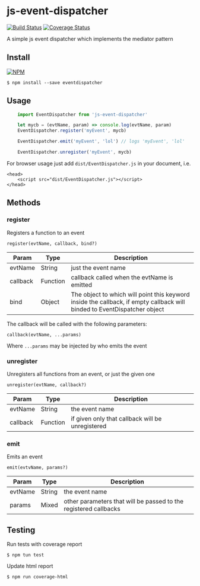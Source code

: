 # js-event-dispatcher

[![Build Status](https://travis-ci.org/abidibo/js-event-dispatcher.svg?branch=master)](https://travis-ci.org/abidibo/js-event-dispatcher)
[![Coverage Status](https://coveralls.io/repos/github/abidibo/eventdispatcher/badge.svg)](https://coveralls.io/github/abidibo/eventdispatcher)

A simple js event dispatcher which implements the mediator pattern

## Install

[![NPM](https://nodei.co/npm/js-event-dispatcher.png?compact=true)](https://nodei.co/npm/js-event-dispatcher/)

    $ npm install --save eventdispatcher

## Usage

```js
    import EventDispatcher from 'js-event-dispatcher'

    let mycb = (evtName, param) => console.log(evtName, param)
    EventDispatcher.register('myEvent', mycb)

    EventDispatcher.emit('myEvent', 'lol') // logs 'myEvent', 'lol'

    EventDispatcher.unregister('myEvent', mycb)
```

For browser usage just add `dist/EventDispatcher.js` in your document, i.e.

    <head>
        <script src="dist/EventDispatcher.js"></script>
    </head>

## Methods

### register

Registers a function to an event

    register(evtName, callback, bind?)

| Param | Type | Description |
|-------|------|-------------|
| evtName | String | just the event name |
| callback | Function | callback called when the evtName is emitted |
| bind | Object | The object to which will point this keyword inside the callback, if empty callback will binded to EventDispatcher object |

The callback will be called with the following parameters:

    callback(evtName, ...params)

Where `...params` may be injected by who emits the event

### unregister

Unregisters all functions from an event, or just the given one

    unregister(evtName, callback?)

| Param | Type | Description |
|-------|------|-------------|
| evtName | String | the event name |
| callback | Function | if given only that callback will be unregistered |

### emit

Emits an event

    emit(evtvName, params?)

| Param | Type | Description |
|-------|------|-------------|
| evtName | String | the event name |
| params | Mixed | other parameters that will be passed to the registered callbacks |

## Testing

Run tests with coverage report

    $ npm tun test

Update html report

    $ npm run coverage-html

